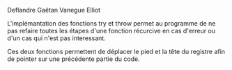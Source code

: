 Deflandre Gaëtan
Vanegue Elliot

L'implémantation des fonctions try et throw permet au programme de ne pas 
refaire toutes les étapes d'une fonction récurcive en cas d'erreur ou 
d'un cas qui n'est pas interessant.

Ces deux fonctions permettent de déplacer le pied et la tête du registre afin 
de pointer sur une précédente partie du code.